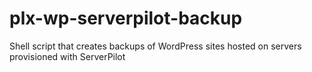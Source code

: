 # plx-wp-serverpilot-backup
Shell script that creates backups of WordPress sites hosted on servers provisioned with ServerPilot
